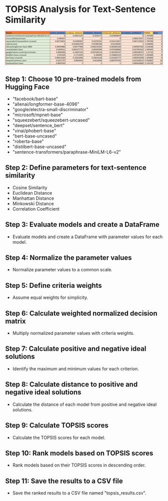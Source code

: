 # TOPSIS Analysis for Text-Sentence Similarity
![Ranking](result_ranking.png)

## Step 1: Choose 10 pre-trained models from Hugging Face

- "facebook/bart-base"
- "allenai/longformer-base-4096"
- "google/electra-small-discriminator"
- "microsoft/mpnet-base"
- "squeezebert/squeezebert-uncased"
- "deepset/sentence_bert"
- "vinai/phobert-base"
- "bert-base-uncased"
- "roberta-base"
- "distilbert-base-uncased"
- "sentence-transformers/paraphrase-MiniLM-L6-v2"

## Step 2: Define parameters for text-sentence similarity

- Cosine Similarity
- Euclidean Distance
- Manhattan Distance
- Minkowski Distance
- Correlation Coefficient

## Step 3: Evaluate models and create a DataFrame

- Evaluate models and create a DataFrame with parameter values for each model.

## Step 4: Normalize the parameter values

- Normalize parameter values to a common scale.

## Step 5: Define criteria weights

- Assume equal weights for simplicity.

## Step 6: Calculate weighted normalized decision matrix

- Multiply normalized parameter values with criteria weights.

## Step 7: Calculate positive and negative ideal solutions

- Identify the maximum and minimum values for each criterion.

## Step 8: Calculate distance to positive and negative ideal solutions

- Calculate the distance of each model from positive and negative ideal solutions.

## Step 9: Calculate TOPSIS scores

- Calculate the TOPSIS scores for each model.

## Step 10: Rank models based on TOPSIS scores

- Rank models based on their TOPSIS scores in descending order.

## Step 11: Save the results to a CSV file

- Save the ranked results to a CSV file named "topsis_results.csv".
